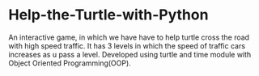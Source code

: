 # Help-the-Turtle-with-Python

An interactive game, in which we have have to help turtle cross the road with high speed traffic. It has 3 levels in which the speed of traffic cars increases as u pass a level.
Developed using turtle and time module with Object Oriented Programming(OOP).
